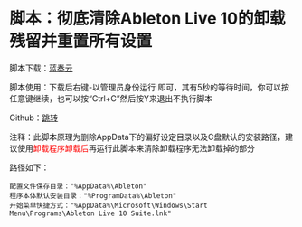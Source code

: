 # 脚本：彻底清除Ableton Live 10的卸载残留并重置所有设置

脚本下载：[蓝奏云](https://raskisenpai.lanzous.com/isEyLlhme2b)

脚本使用：下载后右键-以管理员身份运行 即可，其有5秒的等待时间，你可以按任意键继续，也可以按“Ctrl+C”然后按Y来退出不执行脚本

Github：[跳转](https://github.com/raskisenpai/some-useful-batchfiles/blob/main/Clean%20Ableton%20Live.bat)

注释：此脚本原理为删除AppData下的偏好设定目录以及C盘默认的安装路径，建议使用<font color=red>卸载程序卸载后</font>再运行此脚本来清除卸载程序无法卸载掉的部分

路径如下：

```
配置文件保存目录："%AppData%\Ableton"
程序本体默认安装目录："%ProgramData%\Ableton"
开始菜单快捷方式："%AppData%\Microsoft\Windows\Start Menu\Programs\Ableton Live 10 Suite.lnk"
```

